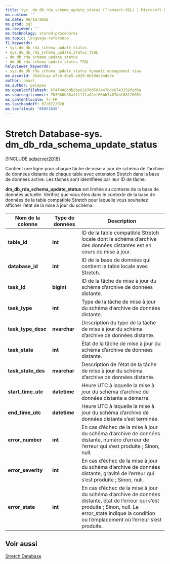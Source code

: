 ```yaml
---
title: sys. dm_db_rda_schema_update_status (Transact-SQL) | Microsoft Docs
ms.custom: ''
ms.date: 06/10/2016
ms.prod: sql
ms.reviewer: ''
ms.technology: stored-procedures
ms.topic: language-reference
f1_keywords:
- sys.dm_db_rda_schema_update_status
- sys.dm_db_rda_schema_update_status_TSQL
- dm_db_rda_schema_update_status
- dm_db_rda_schema_update_status_TSQL
helpviewer_keywords:
- sys.dm_db_rda_schema_update_status dynamic management view
ms.assetid: 364e3caa-a7c6-4be5-a029-0b19da34de3e
author: pmasl
ms.author: pelopes
ms.openlocfilehash: b74f408bdb2be61076d5034478dc6743259fed6a
ms.sourcegitcommit: 703968b86a111111a82ef66bb7467dbf68126051
ms.contentlocale: fr-FR
ms.lasthandoff: 07/07/2020
ms.locfileid: "86053645"
---
```

# <a name="stretch-database---sysdm_db_rda_schema_update_status"></a>Stretch Database-sys. dm_db_rda_schema_update_status
[!INCLUDE [sqlserver2016](../../includes/applies-to-version/sqlserver2016.md)]

  Contient une ligne pour chaque tâche de mise à jour de schéma de l’archive de données distante de chaque table avec extension Stretch dans la base de données active. Les tâches sont identifiées par leur ID de tâche.  
  
 **dm_db_rda_schema_update_status** est limitée au contexte de la base de données actuelle. Vérifiez que vous êtes dans le contexte de la base de données de la table compatible Stretch pour laquelle vous souhaitez afficher l’état de la mise à jour du schéma.  
  
|Nom de la colonne|Type de données|Description|  
|-----------------|---------------|-----------------|  
|**table_id**|**int**|ID de la table compatible Stretch locale dont le schéma d’archive des données distantes est en cours de mise à jour.|  
|**database_id**|**int**|ID de la base de données qui contient la table locale avec Stretch.|  
|**task_id**|**bigint**|ID de la tâche de mise à jour du schéma d’archive de données distante.|  
|**task_type**|**int**|Type de la tâche de mise à jour du schéma d’archive de données distante.|  
|**task_type_desc**|**nvarchar**|Description du type de la tâche de mise à jour du schéma d’archive de données distante.|  
|**task_state**|**int**|État de la tâche de mise à jour du schéma d’archive de données distante.|  
|**task_state_des**|**nvarchar**|Description de l’état de la tâche de mise à jour du schéma d’archive de données distante.|  
|**start_time_utc**|**datetime**|Heure UTC à laquelle la mise à jour du schéma d’archive de données distante a démarré.|  
|**end_time_utc**|**datetime**|Heure UTC à laquelle la mise à jour du schéma d’archive de données distante s’est terminée.|  
|**error_number**|**int**|En cas d’échec de la mise à jour du schéma d’archive de données distante, numéro d’erreur de l’erreur qui s’est produite ; Sinon, null.|  
|**error_severity**|**int**|En cas d’échec de la mise à jour du schéma d’archive de données distante, gravité de l’erreur qui s’est produite ; Sinon, null.|  
|**error_state**|**int**|En cas d’échec de la mise à jour du schéma d’archive de données distante, état de l’erreur qui s’est produite ; Sinon, null. Le error_state indique la condition ou l’emplacement où l’erreur s’est produite.|  
  
## <a name="see-also"></a>Voir aussi  
 [Stretch Database](../../sql-server/stretch-database/stretch-database.md)  
  
  
